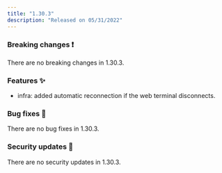 ```yaml
---
title: "1.30.3"
description: "Released on 05/31/2022"
---
```


### Breaking changes ❗

There are no breaking changes in 1.30.3.

### Features ✨

- infra: added automatic reconnection if the web terminal disconnects.

### Bug fixes 🐛

There are no bug fixes in 1.30.3.

### Security updates 🔐

There are no security updates in 1.30.3.
